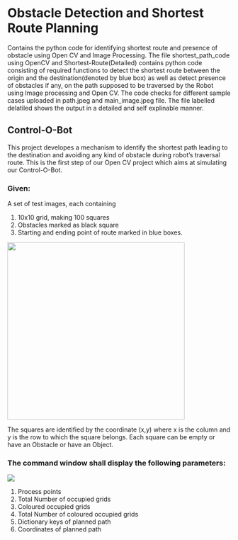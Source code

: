 # Obstacle Detection and Shortest Route Planning
Contains the python code for identifying shortest route and presence of obstacle using Open CV and Image Processing.
The file shortest_path_code using OpenCV and Shortest-Route(Detailed) contains python code consisting of required functions to detect the shortest route between the origin and the destination(denoted by blue box) as well as detect presence of obstacles if any, on the path supposed to be traversed by the Robot using Image processing and Open CV.
The code checks for different sample cases uploaded in path.jpeg and main_image.jpeg file. The file labelled delatiled shows the output in a detailed and self explinable manner.
## Control-O-Bot
This project developes a mechanism to identify the shortest path leading to the destination and avoiding any kind of obstacle during robot’s traversal route. This is the first step of our Open CV project which aims at simulating our Control-O-Bot.
### Given:

A set of test images, each containing

1. 10x10 grid, making 100 squares
2. Obstacles marked as black square
3. Starting and ending point of route marked in blue boxes.

<img src="https://github.com/supu2701/Shortest-Route-using-Open-CV/blob/main/Path_3.jpg" width="400" height= "400" />

The squares are identified by the coordinate (x,y) where x is the column and y is the row to which the square belongs. Each square
can be empty or have an Obstacle or have an Object.

### The command window shall display the following parameters: 
<img src="https://github.com/supu2701/Shortest-Route-using-Open-CV/blob/main/Output.PNG" />

1. Process points
2. Total Number of occupied grids
3. Coloured occupied grids
4. Total Number of coloured occupied grids
5. Dictionary keys of planned path
6. Coordinates of planned path
